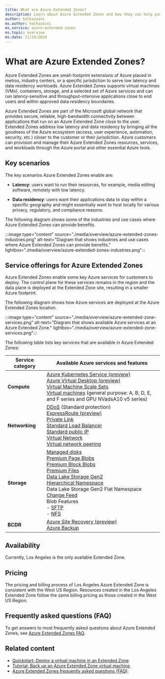```yaml
---
title: What are Azure Extended Zones?
description: Learn about Azure Extended Zones and how they can help you run latency-sensitive and throughput-intensive applications close to end users.
author: halkazwini
ms.author: halkazwini
ms.service: azure-extended-zones
ms.topic: overview
ms.date: 11/19/2024
---
```


# What are Azure Extended Zones?

Azure Extended Zones are small-footprint extensions of Azure placed in metros, industry centers, or a specific jurisdiction to serve low latency and data residency workloads. Azure Extended Zones supports virtual machines (VMs), containers, storage, and a selected set of Azure services and can run latency-sensitive and throughput-intensive applications close to end users and within approved data residency boundaries.
 
Azure Extended Zones are part of the Microsoft global network that provides secure, reliable, high-bandwidth connectivity between applications that run on an Azure Extended Zone close to the user. Extended Zones address low latency and data residency by bringing all the goodness of the Azure ecosystem (access, user experience, automation, security, etc.) closer to the customer or their jurisdiction. Azure customers can provision and manage their Azure Extended Zones resources, services, and workloads through the Azure portal and other essential Azure tools.

## Key scenarios

The key scenarios Azure Extended Zones enable are: 

- **Latency**: users want to run their resources, for example, media editing software, remotely with low latency.

- **Data residency**: users want their applications data to stay within a specific geography and might essentially want to host locally for various privacy, regulatory, and compliance reasons.

The following diagram shows some of the industries and use cases where Azure Extended Zones can provide benefits.

:::image type="content" source="./media/overview/azure-extended-zones-industries.png" alt-text="Diagram that shows industries and use cases where Azure Extended Zones can provide benefits." lightbox="./media/overview/azure-extended-zones-industries.png":::

## Service offerings for Azure Extended Zones

Azure Extended Zones enable some key Azure services for customers to deploy. The control plane for these services remains in the region and the data plane is deployed at the Extended Zone site, resulting in a smaller Azure footprint.

The following diagram shows how Azure services are deployed at the Azure Extended Zones location.

:::image type="content" source="./media/overview/azure-extended-zone-services.png" alt-text="Diagram that shows available Azure services at an Azure Extended Zone." lightbox="./media/overview/azure-extended-zone-services.png":::


The following table lists key services that are available in Azure Extended Zones:

| Service category | Available Azure services and features |
| ------------------ | ------------------- |
| **Compute** | [Azure Kubernetes Service (preview)](/azure/aks/what-is-aks) <br> [Azure Virtual Desktop (preview)](../virtual-desktop/overview.md) <br> [Virtual Machine Scale Sets](/azure/virtual-machine-scale-sets/overview) <br> [Virtual machines](/azure/virtual-machines/overview) (general purpose: A, B, D, E, and F series and GPU NVadsA10 v5 series) |
| **Networking** | [DDoS](../ddos-protection/ddos-protection-overview.md) (Standard protection) <br> [ExpressRoute (preview)](../expressroute/expressroute-introduction.md) <br> [Private Link](../private-link/private-link-overview.md) <br> [Standard Load Balancer](../load-balancer/load-balancer-overview.md) <br> [Standard public IP](../virtual-network/ip-services/public-ip-addresses.md) <br> [Virtual Network](../virtual-network/virtual-networks-overview.md) <br> [Virtual network peering](../virtual-network/virtual-network-peering-overview.md) |
| **Storage** | [Managed disks](/azure/virtual-machines/managed-disks-overview) <br> [Premium Page Blobs](../storage/blobs/storage-blob-pageblob-overview.md) <br> [Premium Block Blobs](../storage/blobs/storage-blob-block-blob-premium.md) <br> [Premium Files](../storage/files/storage-files-introduction.md) <br> [Data Lake Storage Gen2](../storage/blobs/data-lake-storage-introduction.md) <br> [Hierarchical Namespace](../storage/blobs/data-lake-storage-namespace.md) <br>Data Lake Storage Gen2 Flat Namespace <br> [Change Feed](/azure/cosmos-db/change-feed) <br> Blob Features <br> - [SFTP](../storage/blobs/secure-file-transfer-protocol-support.md) <br> - [NFS](../storage/files/files-nfs-protocol.md) |
| **BCDR** | [Azure Site Recovery (preview)](../site-recovery/site-recovery-overview.md) <br> [Azure Backup](../backup/backup-overview.md) |

## Availability

Currently, Los Angeles is the only available Extended Zone.

## Pricing

The pricing and billing process of Los Angeles Azure Extended Zone is consistent with the West US Region. Resources created in the Los Angeles Extended Zone follow the same billing pricing as those created in the West US Region.

## Frequently asked questions (FAQ)

To get answers to most frequently asked questions about Azure Extended Zones, see [Azure Extended Zones FAQ](faq.md).

## Related content

- [Quickstart: Deploy a virtual machine in an Extended Zone](deploy-vm-portal.md).
- [Tutorial: Back up an Azure Extended Zone virtual machine](backup-virtual-machine.md).
- [Azure Extended Zones frequently asked questions (FAQ)](faq.md).
